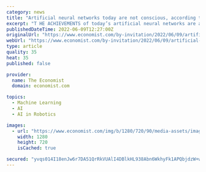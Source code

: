 ```yaml
---
category: news
title: "Artificial neural networks today are not conscious, according to Douglas Hofstadter"
excerpt: "T HE ACHIEVEMENTS of today’s artificial neural networks are astonishing. For example, OpenAI’s publicly accessible GPT-3, which is representative of today’s state of the art"
publishedDateTime: 2022-06-09T12:27:00Z
originalUrl: "https://www.economist.com/by-invitation/2022/06/09/artificial-neural-networks-today-are-not-conscious-according-to-douglas-hofstadter"
webUrl: "https://www.economist.com/by-invitation/2022/06/09/artificial-neural-networks-today-are-not-conscious-according-to-douglas-hofstadter"
type: article
quality: 35
heat: 35
published: false

provider:
  name: The Economist
  domain: economist.com

topics:
  - Machine Learning
  - AI
  - AI in Robotics

images:
  - url: "https://www.economist.com/img/b/1280/720/90/media-assets/image/20220611_BID004.jpg"
    width: 1280
    height: 720
    isCached: true

secured: "yvqs014I18enJw6r7DA51QrRkVUAlI4DBlkHL938Abn6WkhyFk1APQbjdzW+w8/YD+nubEzEdRHbOE0Adfysj5EavfVnEhKN/ZnWtyyUJMdwI0ykla0pzit79hSLHzKYry2FKMA8tqg7c31ZCWi5TAl9jWZtsy/APKWKYhAuYA4kTzpmtFVuQDfLI+DRO6H9HtK0D9JSZFo8NF8N0SVvgAoIMGFx0pTx7IYNNqURWt6pzJ09HlYLRgG+O17hL+RYlc0HK2Bu9BSt80Nw/BZYB3lmLrMKeqjNODiwT9G4zb+v970f9jrKlqZVCjMQXDAOzbkD3EajvFwGvDoF7bZ8vf6KOnllqGc6UaqryCpEIe0=;AJK1pEB9iVKVtXsW6bRZSw=="
---
```


